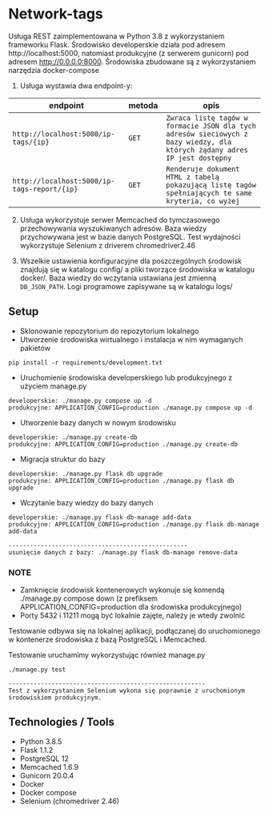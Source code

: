 # Network-tags

Usługa REST zaimplementowana w Python 3.8 z wykorzystaniem frameworku Flask. Środowisko developerskie działa pod adresem http://localhost:5000, natomiast produkcyjne (z serwerem gunicorn) pod adresem http://0.0.0.0:8000. Środowiska zbudowane są z wykorzystaniem narzędzia docker-compose

1. Usługa wystawia dwa endpoint-y:

  endpoint  |  metoda  |  opis  
  --------  |  ------  |  ----
  `http://localhost:5000/ip-tags/{ip}`  |  `GET`  |  `Zwraca listę tagów w formacie JSON dla tych adresów sieciowych z bazy wiedzy, dla których żądany adres IP jest dostępny` 
  `http://localhost:5000/ip-tags-report/{ip}`  |  `GET`  |  `Renderuje dokument HTML z tabelą pokazującą listę tagów spełniających te same kryteria, co wyżej`

2. Usługa wykorzystuje serwer Memcached do tymczasowego przechowywania wyszukiwanych adresów. Baza wiedzy przychowywana jest w bazie danych PostgreSQL. Test wydajności wykorzystuje Selenium z driverem chromedriver2.46

3. Wszelkie ustawienia konfiguracyjne dla poszczególnych środowisk znajdują się w katalogu config/ a pliki tworzące środowiska w katalogu docker/. Baza wiedzy do wczytania ustawiana jest zmienną `DB_JSON_PATH`. Logi programowe zapisywane są w katalogu logs/


## Setup

- Sklonowanie repozytorium do repozytorium lokalnego
- Utworzenie środowiska wirtualnego i instalacja w nim wymaganych pakietów
```buildoutcfg
pip install -r requirements/development.txt
```
- Uruchomienie środowiska developerskiego lub produkcyjnego z użyciem manage.py
```buildoutcfg
developerskie: ./manage.py compose up -d
produkcyjne: APPLICATION_CONFIG=production ./manage.py compose up -d
```
- Utworzenie bazy danych w nowym środowisku
```buildoutcfg
developerskie: ./manage.py create-db
produkcyjne: APPLICATION_CONFIG=production ./manage.py create-db
```
- Migracja struktur do bazy
```buildoutcfg
developerskie: ./manage.py flask db upgrade
produkcyjne: APPLICATION_CONFIG=production ./manage.py flask db upgrade
```
- Wczytanie bazy wiedzy do bazy danych
```buildoutcfg
developerskie: ./manage.py flask db-manage add-data
produkcyjne: APPLICATION_CONFIG=production ./manage.py flask db-manage add-data

--------------------------------------------------
usunięcie danych z bazy: ./manage.py flask db-manage remove-data
```


### NOTE
- Zamknięcie środowisk kontenerowych wykonuje się komendą ./manage.py compose down (z prefiksem APPLICATION_CONFIG=production dla środowiska produkcyjnego)
- Porty 5432 i 11211 mogą być lokalnie zajęte, należy je wtedy zwolnić

Testowanie odbywa się na lokalnej aplikacji, podłączanej do uruchomionego w kontenerze środowiska z bazą PostgreSQL i Memcached.

Testowanie uruchamimy wykorzystując również manage.py
```buildoutcfg
./manage.py test

-------------------------------------------------------
Test z wykorzystaniem Selenium wykona się poprawnie z uruchomionym środowiskiem produkcyjnym.
```


## Technologies / Tools

- Python 3.8.5
- Flask 1.1.2
- PostgreSQL 12
- Memcached 1.6.9
- Gunicorn 20.0.4
- Docker
- Docker compose
- Selenium (chromedriver 2.46)

